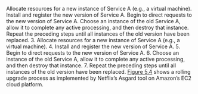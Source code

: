 Allocate resources for a new instance of Service A (e.g., a virtual machine). Install and register the new version of Service A. Begin to direct requests to the new version of Service A. Choose an instance of the old Service A, allow it to complete any active processing, and then destroy that instance. Repeat the preceding steps until all instances of the old version have been replaced. 3.  Allocate resources for a new instance of Service A (e.g., a virtual machine). 4.  Install and register the new version of Service A. 5.  Begin to direct requests to the new version of Service A. 6.  Choose an instance of the old Service A, allow it to complete any active processing, and then destroy that instance. 7.  Repeat the preceding steps until all instances of the old version have been replaced. [Figure 5.4](ch05.xhtml#ch05fig04) shows a rolling upgrade process as implemented by Netflix’s Asgard tool on Amazon’s EC2 cloud platform.